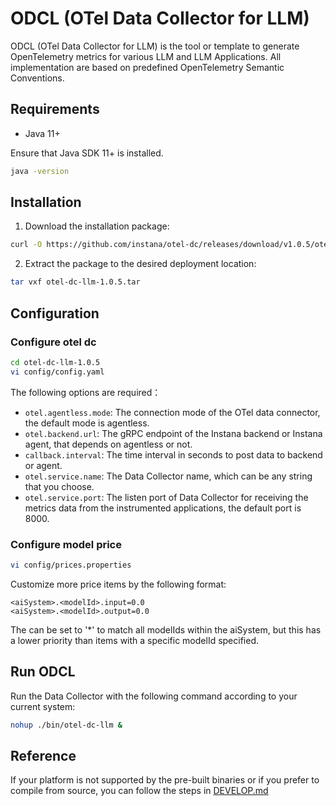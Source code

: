 # ODCL (OTel Data Collector for LLM)

ODCL (OTel Data Collector for LLM) is the tool or template to generate OpenTelemetry metrics for various LLM and LLM Applications. All implementation are based on predefined OpenTelemetry Semantic Conventions.

## Requirements

- Java 11+

Ensure that Java SDK 11+ is installed.
```bash
java -version
```

## Installation

1) Download the installation package:
```bash
curl -O https://github.com/instana/otel-dc/releases/download/v1.0.5/otel-dc-llm-1.0.5.tar
```
2) Extract the package to the desired deployment location:
```bash
tar vxf otel-dc-llm-1.0.5.tar
```

## Configuration

### Configure otel dc
```bash
cd otel-dc-llm-1.0.5
vi config/config.yaml
```
The following options are required：
- `otel.agentless.mode`: The connection mode of the OTel data connector, the default mode is agentless.
- `otel.backend.url`: The gRPC endpoint of the Instana backend or Instana agent, that depends on agentless or not.
- `callback.interval`: The time interval in seconds to post data to backend or agent.
- `otel.service.name`: The Data Collector name, which can be any string that you choose.
- `otel.service.port`: The listen port of Data Collector for receiving the metrics data from the instrumented applications, the default port is 8000.


### Configure model price
```bash
vi config/prices.properties
```
Customize more price items by the following format:
```
<aiSystem>.<modelId>.input=0.0
<aiSystem>.<modelId>.output=0.0
```
The <modelId> can be set to '*' to match all modelIds within the aiSystem, but this has a lower priority than items with a specific modelId specified.

## Run ODCL
Run the Data Collector with the following command according to your current system:
```bash
nohup ./bin/otel-dc-llm &
```

## Reference
If your platform is not supported by the pre-built binaries or if you prefer to compile from source, you can follow the steps in [DEVELOP.md](DEVELOP.md)
